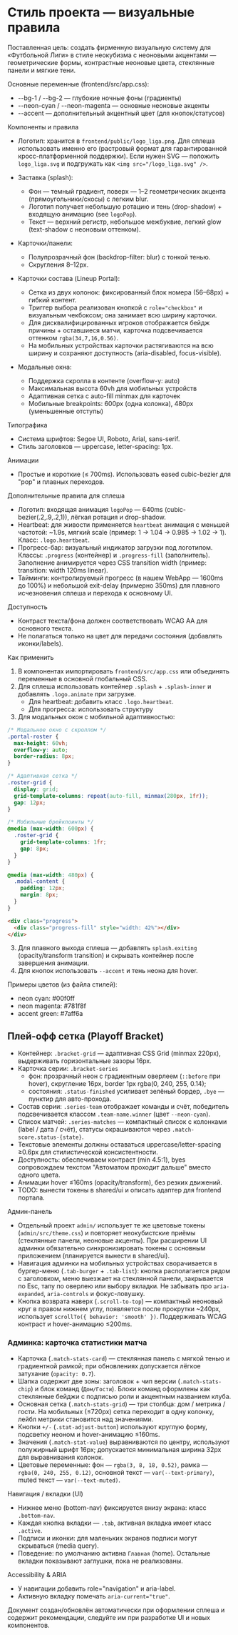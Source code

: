 # Стиль проекта — визуальные правила

Поставленная цель: создать фирменную визуальную систему для «Футбольной Лиги» в стиле неокубизма с неоновыми акцентами — геометрические формы, контрастные неоновые цвета, стеклянные панели и мягкие тени.

Основные переменные (frontend/src/app.css):

- --bg-1 / --bg-2 — глубокие ночные фоны (градиенты)
- --neon-cyan / --neon-magenta — основные неоновые акценты
- --accent — дополнительный акцентный цвет (для кнопок/статусов)

Компоненты и правила

- Логотип: хранится в `frontend/public/logo_liga.png`. Для сплеша использовать именно его (растровый формат для гарантированной кросс-платформенной поддержки). Если нужен SVG — положить `logo_liga.svg` и подгружать как `<img src="/logo_liga.svg" />`.

- Заставка (splash):
  - Фон — темный градиент, поверх — 1–2 геометрических акцента (прямоугольники/скосы) с легким blur.
  - Логотип получает небольшую ротацию и тень (drop-shadow) + входящую анимацию (see `logoPop`).
  - Текст — верхний регистр, небольшое межбуквие, легкий glow (text-shadow с неоновым оттенком).

- Карточки/панели:
  - Полупрозрачный фон (backdrop-filter: blur) с тонкой тенью.
  - Скругления 8–12px.

- Карточки состава (Lineup Portal):
  - Сетка из двух колонок: фиксированный блок номера (56–68px) + гибкий контент.
  - Триггер выбора реализован кнопкой с `role="checkbox"` и визуальным чекбоксом; она занимает всю ширину карточки.
  - Для дисквалифицированных игроков отображается бейдж причины + оставшиеся матчи, карточка подсвечивается оттенком `rgba(34,7,16,0.56)`.
  - На мобильных устройствах карточки растягиваются на всю ширину и сохраняют доступность (aria-disabled, focus-visible).

- Модальные окна:
  - Поддержка скролла в контенте (overflow-y: auto)
  - Максимальная высота 60vh для мобильных устройств
  - Адаптивная сетка с auto-fill minmax для карточек
  - Мобильные breakpoints: 600px (одна колонка), 480px (уменьшенные отступы)

Типографика
- Система шрифтов: Segoe UI, Roboto, Arial, sans-serif.
- Стиль заголовков — uppercase, letter-spacing: 1px.

Анимации
- Простые и короткие (≤ 700ms). Использовать eased cubic-bezier для "pop" и плавных переходов.

Дополнительные правила для сплеша
- Логотип: входящая анимация `logoPop` — 640ms (cubic-bezier(.2,.9,.2,1)), лёгкая ротация и drop-shadow.
- Heartbeat: для живости применяется `heartbeat` анимация с меньшей частотой: ~1.9s, мягкий scale (пример: 1 → 1.04 → 0.985 → 1.02 → 1). Класс: `.logo.heartbeat`.
- Прогресс-бар: визуальный индикатор загрузки под логотипом. Классы: `.progress` (контейнер) и `.progress-fill` (заполнитель). Заполнение анимируется через CSS transition width (пример: transition: width 120ms linear).
- Тайминги: контролируемый прогресс (в нашем WebApp — 1600ms до 100%) и небольшой exit-delay (примерно 350ms) для плавного исчезновения сплеша и перехода к основному UI.

Доступность
- Контраст текста/фона должен соответствовать WCAG AA для основного текста.
- Не полагаться только на цвет для передачи состояния (добавлять иконки/labels).

Как применить

1. В компонентах импортировать `frontend/src/app.css` или объединять переменные в основной глобальный CSS.
2. Для сплеша использовать контейнер `.splash` + `.splash-inner` и добавлять `.logo.animate` при загрузке.
   - Для heartbeat: добавить класс `.logo.heartbeat`.
   - Для прогресса: использовать структуру
3. Для модальных окон с мобильной адаптивностью:

```css
/* Модальное окно с скроллом */
.portal-roster {
  max-height: 60vh;
  overflow-y: auto;
  border-radius: 8px;
}

/* Адаптивная сетка */
.roster-grid {
  display: grid;
  grid-template-columns: repeat(auto-fill, minmax(280px, 1fr));
  gap: 12px;
}

/* Мобильные брейкпоинты */
@media (max-width: 600px) {
  .roster-grid {
    grid-template-columns: 1fr;
    gap: 8px;
  }
}

@media (max-width: 480px) {
  .modal-content {
    padding: 12px;
    margin: 8px;
  }
}
```

```html
<div class="progress">
  <div class="progress-fill" style="width: 42%"></div>
</div>
```

3. Для плавного выхода сплеша — добавлять `splash.exiting` (opacity/transform transition) и скрывать контейнер после завершения анимации.
3. Для кнопок использовать `--accent` и тень неона для hover.

Примеры цветов (из файла стилей):

- neon cyan: #00f0ff
- neon magenta: #781f8f
- accent green: #7aff6a

## Плей-офф сетка (Playoff Bracket)

- Контейнер: `.bracket-grid` — адаптивная CSS Grid (minmax 220px), выдерживать горизонтальные зазоры 16px.
- Карточка серии: `.bracket-series`
  - фон: прозрачный неон с градиентным оверлеем (`::before` при hover), скругление 16px, border 1px rgba(0, 240, 255, 0.14);
  - состояния: `.status-finished` усиливает зелёный бордер, `.bye` — пунктир для авто-прохода.
- Состав серии: `.series-team` отображает команды и счёт, победитель подсвечивается классом `.team-name.winner` (цвет `--neon-cyan`).
- Список матчей: `.series-matches` — компактный список с колонками (label / дата / счёт), статусы окрашиваются через `.match-score.status-{state}`.
- Текстовые элементы должны оставаться uppercase/letter-spacing ≥0.6px для стилистической консистентности.
- Доступность: обеспечиваем контраст (min 4.5:1), byes сопровождаем текстом "Автоматом проходит дальше" вместо одного цвета.
- Анимации hover ≤160ms (opacity/transform), без резких движений.
- TODO: вынести токены в shared/ui и описать адаптер для frontend портала.

Админ-панель
- Отдельный проект `admin/` использует те же цветовые токены (`admin/src/theme.css`) и повторяет неокубистские приёмы (стеклянные панели, неоновые акценты). При расширении UI админки обязательно синхронизировать токены с основным приложением (планируется вынести в shared/ui).
- Навигация админки на мобильных устройствах сворачивается в бургер-меню (`.tab-burger` + `.tab-list`): кнопка располагается рядом с заголовком, меню выезжает на стеклянной панели, закрывается по Esc, тапу по оверлею или выбору вкладки. Не забывать про `aria-expanded`, `aria-controls` и фокус-ловушку.
- Кнопка возврата наверх (`.scroll-to-top`) — компактный неоновый круг в правом нижнем углу, появляется после прокрутки ~240px, использует `scrollTo({ behavior: 'smooth' })`. Поддерживать WCAG контраст и hover-анимацию ≤200ms.

### Админка: карточка статистики матча

- Карточка (`.match-stats-card`) — стеклянная панель с мягкой тенью и градиентной рамкой; при обновлениях допускается лёгкое затухание (`opacity: 0.7`).
- Шапка содержит две зоны: заголовок + чип версии (`.match-stats-chip`) и блок команд (`Дом/Гости`). Блоки команд
  оформлены как стеклянные бейджи с подписью роли и акцентным названием клуба.
- Основная сетка (`.match-stats-grid`) — три столбца: дом / метрика / гости. На мобильных (≤720px) сетка
  переходит в одну колонку, лейбл метрики становится над значениями.
- Кнопки `+/-` (`.stat-adjust-button`) используют круглую форму, подсветку неоном и hover-анимацию ≤160ms.
- Значения (`.match-stat-value`) выравниваются по центру, используют полужирный шрифт 16px; допускается минимальная ширина 32px для выравнивания колонок.
- Цветовые переменные: фон — `rgba(3, 8, 18, 0.52)`, рамка — `rgba(0, 240, 255, 0.12)`, основной текст — `var(--text-primary)`, muted текст — `var(--text-muted)`.

Навигация / вкладки (UI)
- Нижнее меню (bottom-nav) фиксируется внизу экрана: класс `.bottom-nav`.
- Каждая кнопка вкладки — `.tab`, активная вкладка имеет класс `.active`.
- Подписи и иконки: для маленьких экранов подписи могут скрываться (media query).
- Поведение: по умолчанию активна `Главная` (home). Остальные вкладки показывают заглушки, пока не реализованы.

Accessibility & ARIA
- У навигации добавить role="navigation" и aria-label.
- Активную вкладку помечать `aria-current="true"`.

Документ создан/обновлён автоматически при оформлении сплеша и содержит рекомендации, следуйте им при разработке UI и новых компонентов.
